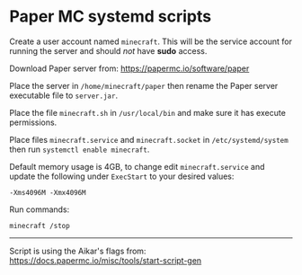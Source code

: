 # Paper MC systemd scripts

Create a user account named `minecraft`.  This will be the service account for running the server and should *not* have __sudo__ access.

Download Paper server from:
<https://papermc.io/software/paper>

Place the server in `/home/minecraft/paper` then rename the Paper server executable file to `server.jar`.

Place the file `minecraft.sh` in `/usr/local/bin` and make sure it has execute permissions.

Place files `minecraft.service` and `minecraft.socket` in `/etc/systemd/system` then run `systemctl enable minecraft`.

Default memory usage is 4GB, to change edit `minecraft.service` and update the following under `ExecStart` to your desired values:
```
-Xms4096M -Xmx4096M
```

Run commands:
```
minecraft /stop
```

-----

Script is using the Aikar's flags from:
<https://docs.papermc.io/misc/tools/start-script-gen>
